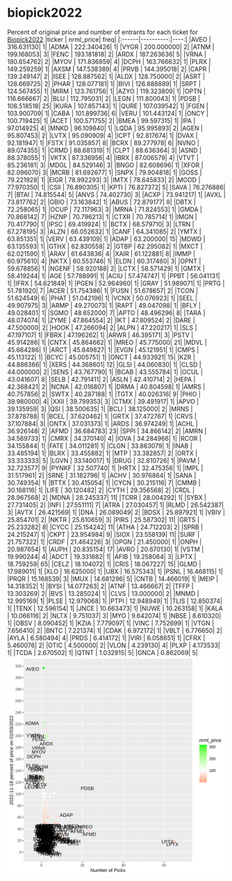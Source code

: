 # biopick2022
Percent of original price and number of entrants for each ticket for [Biopick2022](https://twitter.com/hashtag/Biopick2022)
|ticker | nrml_price| freq|
|:------|----------:|----:|
|AVEO   | 316.631130|    1|
|ADMA   | 222.340426|    1|
|VYGR   | 200.000000|    2|
|ATNM   | 199.168053|    3|
|FENC   | 193.181818|    2|
|ARDX   | 187.263636|    5|
|VRNA   | 180.654762|    2|
|MYOV   | 171.836859|    4|
|DCPH   | 163.766632|    1|
|PLRX   | 149.259259|    1|
|AXSM   | 147.538389|    4|
|PRVB   | 144.395018|    2|
|CAPR   | 139.249147|    2|
|ISEE   | 128.887562|    1|
|ALDX   | 128.750000|    2|
|ASRT   | 128.669725|    2|
|PHAR   | 128.077181|    1|
|BIVI   | 126.888889|    1|
|SRPT   | 124.567455|    1|
|MIRM   | 123.761756|    1|
|AZYO   | 119.323809|    1|
|OPTN   | 116.666667|    2|
|BLU    | 112.795031|    2|
|LEGN   | 111.800043|    1|
|PDSB   | 108.518518|   25|
|KURA   | 107.857143|    1|
|QURE   | 107.039542|    1|
|FGEN   | 103.900709|    1|
|CABA   | 101.899736|    6|
|VERU   | 101.443124|    1|
|ONCY   | 100.719425|    1|
|ACET   | 100.571755|    2|
|BMEA   |  99.597315|    1|
|IPA    |  97.014925|    4|
|MNKD   |  96.109840|    1|
|LQDA   |  95.995893|    2|
|AGEN   |  95.807453|    2|
|LVTX   |  95.090909|    4|
|ICPT   |  92.817674|    1|
|DVAX   |  92.181947|    1|
|FSTX   |  91.035857|    8|
|BCRX   |  89.277978|    6|
|NVNO   |  89.074355|    1|
|CRMD   |  88.681319|    1|
|CLPT   |  88.636364|    3|
|ASND   |  88.378055|    1|
|VKTX   |  87.336956|    4|
|IBRX   |  87.006579|    4|
|VTVT   |  85.236181|    3|
|MDGL   |  84.529146|    3|
|BNGO   |  82.608696|    1|
|XFOR   |  82.096070|    3|
|MCRB   |  81.692677|    1|
|SNPX   |  79.904818|    1|
|GOSS   |  79.221928|    1|
|EIGR   |  78.992293|    3|
|IMTX   |  78.645833|    2|
|MODD   |  77.970350|    1|
|CSII   |  76.890305|    1|
|KPTI   |  76.827372|    5|
|SAVA   |  76.276886|    7|
|BTAI   |  74.815544|    5|
|ANVS   |  74.402730|    3|
|ACXP   |  73.941217|    1|
|AVXL   |  73.817762|    2|
|GBIO   |  73.163842|    1|
|ABUS   |  72.879177|    8|
|DBTX   |  72.258065|    1|
|OCUP   |  72.117963|    3|
|MRNA   |  71.824553|    1|
|GMDA   |  70.866142|    7|
|HZNP   |  70.796213|    1|
|CTXR   |  70.785714|    1|
|IMGN   |  70.417790|    1|
|IPSC   |  69.419924|    1|
|BCTX   |  68.579710|    3|
|LTRN   |  67.278195|    3|
|ALZN   |  66.052632|    1|
|CANF   |  64.341085|    2|
|YMTX   |  63.851351|    1|
|VERV   |  63.439109|    1|
|ADAP   |  63.200000|   15|
|MDWD   |  63.135593|    1|
|GTHX   |  62.830558|    2|
|GTBP   |  62.295082|    1|
|MXCT   |  62.021590|    1|
|ARAV   |  61.643836|    4|
|XAIR   |  61.122881|    8|
|IMMP   |  60.975610|    4|
|NKTX   |  60.553746|    1|
|ELDN   |  60.317460|    3|
|OPNT   |  59.678856|    1|
|NGENF  |  58.920188|    2|
|LCTX   |  58.571429|    1|
|GMTX   |  58.419244|    1|
|AGE    |  57.788991|    1|
|ACIU   |  57.474747|    1|
|PPBT   |  56.041131|    1|
|IFRX   |  54.621849|    1|
|PGEN   |  52.964960|    1|
|GRAY   |  51.989071|    1|
|PRTG   |  51.781920|    7|
|ACER   |  51.754386|    1|
|FUSN   |  51.678657|    2|
|TCON   |  51.624549|    6|
|PHAT   |  51.042196|    1|
|VCNX   |  50.076923|    1|
|SEEL   |  49.907975|    3|
|ARMP   |  49.270073|    1|
|RAPT   |  49.047098|    1|
|BFLY   |  49.028401|    1|
|SGMO   |  48.652000|    7|
|APTO   |  48.496296|    8|
|TARA   |  48.074074|    1|
|ZYME   |  47.864554|    2|
|IKT    |  47.809524|    2|
|DARE   |  47.500000|    2|
|HOOK   |  47.266094|    2|
|ALPN   |  47.220217|    1|
|SLS    |  47.197107|    1|
|FBRX   |  47.196262|    1|
|ARWR   |  46.395171|    3|
|PSTV   |  45.914286|    1|
|CNTX   |  45.864662|    1|
|MREO   |  45.775000|   21|
|MDVL   |  45.664286|    1|
|ARCT   |  45.649827|    1|
|EVGN   |  45.121951|    1|
|CMPS   |  45.113122|    1|
|BCYC   |  45.005751|    1|
|ONCT   |  44.933921|   15|
|KZR    |  44.886366|    1|
|XERS   |  44.368601|   12|
|GLSI   |  44.060830|    1|
|CLSD   |  44.000000|    2|
|SENS   |  43.767790|    1|
|BCAB   |  43.555784|    1|
|OCUL   |  43.041607|    8|
|SELB   |  42.791411|    2|
|ASLN   |  42.410714|    2|
|HEPA   |  42.368421|    2|
|NCNA   |  42.016807|    1|
|DRMA   |  40.804598|    1|
|AMRS   |  40.757856|    2|
|SWTX   |  40.287188|    1|
|TGTX   |  40.026316|    9|
|PHIO   |  39.980000|    4|
|XXII   |  39.799353|    3|
|CTMX   |  39.491917|    1|
|APVO   |  39.135959|    3|
|QSI    |  38.500635|    1|
|BCLI   |  38.125000|    2|
|MRNS   |  37.878788|    1|
|BCEL   |  37.620462|    1|
|GRTX   |  37.472767|    1|
|CRVS   |  37.107884|    3|
|ONTX   |  37.031373|    1|
|ARDS   |  36.974249|    1|
|ACHL   |  36.926148|    2|
|AFMD   |  36.684783|   23|
|SPPI   |  34.866142|    2|
|AMRN   |  34.569733|    1|
|CMRX   |  34.370140|    4|
|IOVA   |  34.284966|    1|
|RCOR   |  34.155844|    1|
|FATE   |  34.011281|    1|
|CLGN   |  33.863079|    1|
|INAB   |  33.485194|    1|
|BLRX   |  33.455882|    1|
|MTP    |  33.382857|    2|
|ORTX   |  33.333333|    5|
|LGVN   |  33.140017|    1|
|DRUG   |  32.810726|    1|
|PAVM   |  32.723577|    9|
|PYNKF  |  32.507740|    1|
|HRTX   |  32.475356|    1|
|IMPL   |  31.517961|    2|
|SRNE   |  31.182796|    1|
|ACHV   |  30.976864|    1|
|SANA   |  30.749354|    1|
|BTTX   |  30.415054|    1|
|CYCN   |  30.215116|    7|
|CMMB   |  30.168116|    1|
|LIFE   |  30.120482|    2|
|CYTH   |  29.356568|    2|
|CRDL   |  28.967568|    2|
|MDNA   |  28.245337|   11|
|TCRR   |  28.004292|    1|
|SYBX   |  27.731405|    2|
|INFI   |  27.551111|    7|
|ATRA   |  27.030457|    1|
|RLMD   |  26.542387|    3|
|AVTX   |  26.421569|    1|
|DNA    |  26.089049|    2|
|BDSX   |  25.897921|    1|
|VBIV   |  25.854701|    2|
|NKTR   |  25.610659|    3|
|PIRS   |  25.587302|   11|
|GRTS   |  25.233282|    8|
|CYCC   |  25.154242|   11|
|ATHA   |  24.712203|    2|
|SPRB   |  24.215247|    1|
|CKPT   |  23.954984|    9|
|SIOX   |  23.558139|   11|
|SURF   |  21.757322|    1|
|CRDF   |  21.464226|    3|
|OPGN   |  21.450000|    1|
|ONPH   |  20.987654|    1|
|AUPH   |  20.835154|   17|
|AVRO   |  20.670130|    1|
|VSTM   |  19.990244|    4|
|ADCT   |  19.331682|    1|
|AFIB   |  19.258064|    3|
|LPTX   |  18.759259|   65|
|CELZ   |  18.104072|    1|
|CRIS   |  18.067227|   15|
|GLMD   |  17.989011|    1|
|XLO    |  16.625000|    1|
|UBX    |  16.575343|    1|
|PSNL   |  16.468115|    1|
|PRQR   |  15.168539|    3|
|IMUX   |  14.681296|    5|
|CNTB   |  14.466019|    1|
|MEIP   |  14.318352|    1|
|BYSI   |  14.077263|    2|
|ATNF   |  13.466667|    2|
|TFFP   |  13.303269|    2|
|BVS    |  13.285024|    1|
|CLVS   |  13.000000|    2|
|MNMD   |  12.995169|    1|
|PLSE   |  12.979068|    1|
|PTPI   |  12.948949|    1|
|TLIS   |  12.850374|    1|
|TENX   |  12.596154|    1|
|JNCE   |  10.663473|    1|
|NUWE   |  10.263158|    1|
|KALA   |  10.066116|    2|
|NLTX   |   9.751037|    3|
|MYO    |   9.642074|    1|
|NBSE   |   8.610320|    1|
|OBSV   |   8.090452|    1|
|KZIA   |   7.779097|    1|
|VINC   |   7.752699|    1|
|VTGN   |   7.656410|    2|
|BNTC   |   7.221374|    1|
|CDAK   |   6.972172|    1|
|VBLT   |   6.776650|    2|
|AYLA   |   6.580494|    4|
|PRDS   |   6.414172|    1|
|VIRI   |   6.058651|    1|
|CFRX   |   5.460076|    2|
|OTIC   |   4.500000|    2|
|VLON   |   4.239130|    4|
|PLXP   |   4.173533|    1|
|TCDA   |   2.670502|    1|
|QTNT   |   1.032915|    5|
|GNCA   |   0.862069|    5|
![retvspicks](biopicks.png?raw=true)
